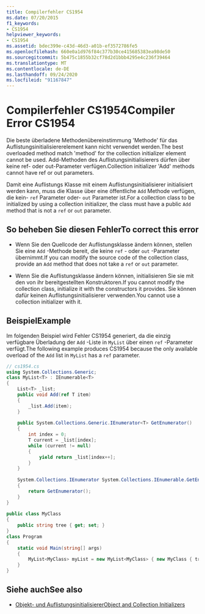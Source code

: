 ```yaml
---
title: Compilerfehler CS1954
ms.date: 07/20/2015
f1_keywords:
- CS1954
helpviewer_keywords:
- CS1954
ms.assetid: bdec399e-c43d-46d3-a01b-ef3572786fe5
ms.openlocfilehash: 660e0a1d976f84c377b30ce415685383ea98de50
ms.sourcegitcommit: 5b475c1855b32cf78d2d1bbb4295e4c236f39464
ms.translationtype: MT
ms.contentlocale: de-DE
ms.lasthandoff: 09/24/2020
ms.locfileid: "91167847"
---
```

# <a name="compiler-error-cs1954"></a><span data-ttu-id="49604-102">Compilerfehler CS1954</span><span class="sxs-lookup"><span data-stu-id="49604-102">Compiler Error CS1954</span></span>

<span data-ttu-id="49604-103">Die beste überladene Methodenübereinstimmung 'Methode' für das Auflistungsinitialisiererelement kann nicht verwendet werden.</span><span class="sxs-lookup"><span data-stu-id="49604-103">The best overloaded method match 'method' for the collection initializer element cannot be used.</span></span> <span data-ttu-id="49604-104">Add-Methoden des Auflistungsinitialisierers dürfen über keine ref- oder out-Parameter verfügen.</span><span class="sxs-lookup"><span data-stu-id="49604-104">Collection initializer 'Add' methods cannot have ref or out parameters.</span></span>  
  
 <span data-ttu-id="49604-105">Damit eine Auflistungs Klasse mit einem Auflistungsinitialisierer initialisiert werden kann, muss die Klasse über eine öffentliche `Add` Methode verfügen, die kein- `ref` Parameter oder- `out` Parameter ist.</span><span class="sxs-lookup"><span data-stu-id="49604-105">For a collection class to be initialized by using a collection initializer, the class must have a public `Add` method that is not a `ref` or `out` parameter.</span></span>  
  
## <a name="to-correct-this-error"></a><span data-ttu-id="49604-106">So beheben Sie diesen Fehler</span><span class="sxs-lookup"><span data-stu-id="49604-106">To correct this error</span></span>  
  
- <span data-ttu-id="49604-107">Wenn Sie den Quellcode der Auflistungsklasse ändern können, stellen Sie eine `Add` -Methode bereit, die keine `ref` - oder `out` -Parameter übernimmt.</span><span class="sxs-lookup"><span data-stu-id="49604-107">If you can modify the source code of the collection class, provide an `Add` method that does not take a `ref` or `out` parameter.</span></span>  
  
- <span data-ttu-id="49604-108">Wenn Sie die Auflistungsklasse ändern können, initialisieren Sie sie mit den von ihr bereitgestellten Konstruktoren.</span><span class="sxs-lookup"><span data-stu-id="49604-108">If you cannot modify the collection class, initialize it with the constructors it provides.</span></span> <span data-ttu-id="49604-109">Sie können dafür keinen Auflistungsinitialisierer verwenden.</span><span class="sxs-lookup"><span data-stu-id="49604-109">You cannot use a collection initializer with it.</span></span>  
  
## <a name="example"></a><span data-ttu-id="49604-110">Beispiel</span><span class="sxs-lookup"><span data-stu-id="49604-110">Example</span></span>  

 <span data-ttu-id="49604-111">Im folgenden Beispiel wird Fehler CS1954 generiert, da die einzig verfügbare Überladung der `Add` -Liste in `MyList` über einen `ref` -Parameter verfügt.</span><span class="sxs-lookup"><span data-stu-id="49604-111">The following example produces CS1954 because the only available overload of the `Add` list in `MyList` has a `ref` parameter.</span></span>  
  
```csharp  
// cs1954.cs  
using System.Collections.Generic;  
class MyList<T> : IEnumerable<T>  
{  
    List<T> _list;  
    public void Add(ref T item)  
    {  
        _list.Add(item);  
    }  
  
    public System.Collections.Generic.IEnumerator<T> GetEnumerator()  
    {  
        int index = 0;  
        T current = _list[index];  
        while (current != null)  
        {  
            yield return _list[index++];  
        }  
    }  
  
    System.Collections.IEnumerator System.Collections.IEnumerable.GetEnumerator()  
    {  
        return GetEnumerator();  
    }  
}  
  
public class MyClass  
{  
    public string tree { get; set; }  
}  
class Program  
{  
    static void Main(string[] args)  
    {  
        MyList<MyClass> myList = new MyList<MyClass> { new MyClass { tree = "maple" } }; // CS1954  
    }  
}  
```  
  
## <a name="see-also"></a><span data-ttu-id="49604-112">Siehe auch</span><span class="sxs-lookup"><span data-stu-id="49604-112">See also</span></span>

- [<span data-ttu-id="49604-113">Objekt- und Auflistungsinitialisierer</span><span class="sxs-lookup"><span data-stu-id="49604-113">Object and Collection Initializers</span></span>](../programming-guide/classes-and-structs/object-and-collection-initializers.md)
